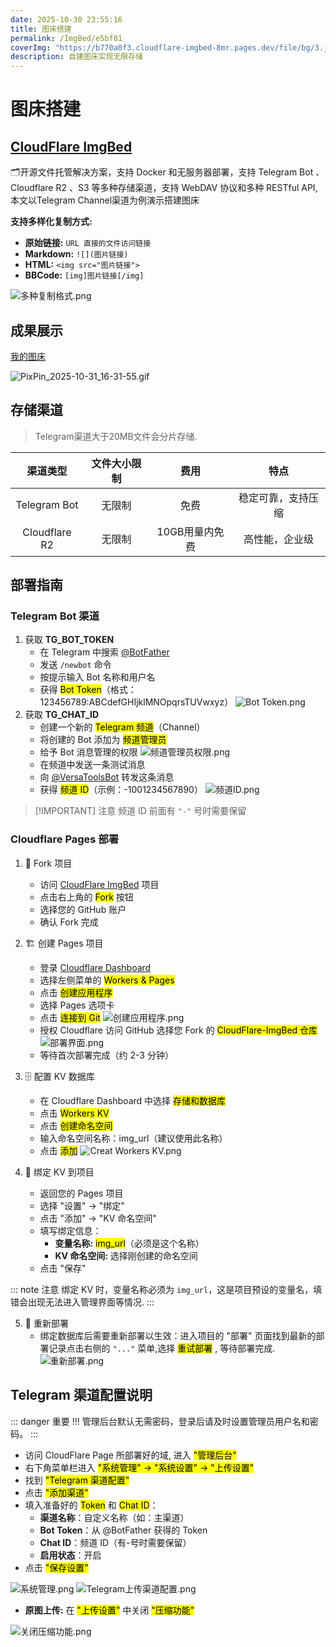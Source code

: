 ```yaml
---
date: 2025-10-30 23:55:16
title: 图床搭建
permalink: /ImgBed/e5bf81
coverImg: "https://b770a0f3.cloudflare-imgbed-8mr.pages.dev/file/bg/3.jpg"
description: 自建图床实现无限存储
---
```



# 图床搭建

## [CloudFlare ImgBed](https://github.com/MarSeventh/CloudFlare-ImgBed)
🗂️开源文件托管解决方案，支持 Docker 和无服务器部署，支持 Telegram Bot 、 Cloudflare R2 、S3 等多种存储渠道，支持 WebDAV 协议和多种 RESTful API, 本文以Telegram Channel渠道为例演示搭建图床

**支持多样化复制方式:** 
- **原始链接:** `URL 直接的文件访问链接`
- **Markdown:** `![](图片链接)` 
- **HTML:** `<img src="图片链接">` 
- **BBCode:** `[img]图片链接[/img]`

![多种复制格式.png](https://cloudflare-imgbed-8mr.pages.dev/file/img/多种复制格式.png)

## 成果展示

[我的图床](https://cloudflare-imgbed-8mr.pages.dev/)

![PixPin_2025-10-31_16-31-55.gif](https://cloudflare-imgbed-8mr.pages.dev/file/img/PixPin_2025-10-31_16-31-55.gif)

## 存储渠道
> Telegram渠道大于20MB文件会分片存储.

|     渠道类型      |  文件大小限制  |     费用       |        特点        |
| :--------------: | :-----------: | :-----------:  | :----------------: |
|   Telegram Bot   |     无限制     |     免费       |  稳定可靠，支持压缩  |
|   Cloudflare R2  |     无限制     | 10GB用量内免费  |   高性能，企业级    |

## 部署指南

### Telegram Bot 渠道

1. 获取 **TG_BOT_TOKEN**
    - 在 Telegram 中搜索 [@BotFather](https://t.me/BotFather)
    - 发送 `/newbot` 命令
    - 按提示输入 Bot 名称和用户名
    - 获得 <mark>Bot Token</mark>（格式：123456789:ABCdefGHIjklMNOpqrsTUVwxyz）
    ![Bot Token.png](https://cloudflare-imgbed-8mr.pages.dev/file/img/Bot_Token.png)
2. 获取 **TG_CHAT_ID**
    - 创建一个新的 <mark>Telegram 频道</mark>（Channel）
    - 将创建的 Bot 添加为 <mark>频道管理员</mark>
    - 给予 Bot 消息管理的权限
    ![频道管理员权限.png](https://cloudflare-imgbed-8mr.pages.dev/file/img/频道管理员权限.png)
    - 在频道中发送一条测试消息
    - 向 [@VersaToolsBot](https://t.me/VersaToolsBot) 转发这条消息
    - 获得 <mark>频道 ID</mark>（示例：-1001234567890）
    ![频道ID.png](https://cloudflare-imgbed-8mr.pages.dev/file/img/频道ID.png)

> [!IMPORTANT] 注意
> 频道 ID 前面有 `"-"` 号时需要保留

### Cloudflare Pages 部署

1. 📂 Fork 项目
    - 访问 [CloudFlare ImgBed](https://github.com/MarSeventh/CloudFlare-ImgBed) 项目
    - 点击右上角的 <mark>Fork</mark> 按钮
    - 选择您的 GitHub 账户
    - 确认 Fork 完成

2. 🏗️ 创建 Pages 项目
    - 登录 [Cloudflare Dashboard](https://dash.cloudflare.com/)
    - 选择左侧菜单的 <mark>Workers & Pages</mark>
    - 点击 <mark>创建应用程序</mark>
    - 选择 Pages 选项卡
    - 点击 <mark>连接到 Git</mark>
    ![创建应用程序.png](https://cloudflare-imgbed-8mr.pages.dev/file/img/创建应用程序.png)
    - 授权 Cloudflare 访问 GitHub 选择您 Fork 的 <mark>CloudFlare-ImgBed 仓库</mark>
    ![部署界面.png](https://cloudflare-imgbed-8mr.pages.dev/file/img/部署界面.png)
    - 等待首次部署完成（约 2-3 分钟）

3. 🗄️ 配置 KV 数据库
    - 在 Cloudflare Dashboard 中选择 <mark>存储和数据库</mark>
    - 点击 <mark>Workers KV</mark>
    - 点击 <mark>创建命名空间</mark>
    - 输入命名空间名称：img_url（建议使用此名称）
    - 点击 <mark>添加</mark>
    ![Creat Workers KV.png](https://cloudflare-imgbed-8mr.pages.dev/file/img/Creat_Workers_KV.png)

4. 🚀 绑定 KV 到项目
    - 返回您的 Pages 项目
    - 选择 "设置" → "绑定"
    - 点击 "添加" → "KV 命名空间"
    - 填写绑定信息：
        - **变量名称:** <mark>img_url</mark>（必须是这个名称）
        - **KV 命名空间:** 选择刚创建的命名空间
    - 点击 "保存"

::: note 注意
绑定 KV 时，变量名称必须为 `img_url`，这是项目预设的变量名，填错会出现无法进入管理界面等情况.
:::

5. 🔄 重新部署
    - 绑定数据库后需要重新部署以生效：进入项目的 "部署" 页面找到最新的部署记录点击右侧的 `"..."` 菜单,选择 <mark>重试部署</mark> , 等待部署完成.
    ![重新部署.png](https://cloudflare-imgbed-8mr.pages.dev/file/img/重新部署.png)

## Telegram 渠道配置说明

::: danger 重要 !!!
管理后台默认无需密码，登录后请及时设置管理员用户名和密码。
:::

- 访问 CloudFlare Page 所部署好的域, 进入 <mark>"管理后台"</mark>
- 右下角菜单栏进入 <mark>"系统管理" → "系统设置" → "上传设置"</mark>
- 找到 <mark>"Telegram 渠道配置"</mark>
- 点击 <mark>"添加渠道"</mark>
- 填入准备好的 <mark>Token</mark> 和 <mark>Chat ID</mark>：
    - **渠道名称**：自定义名称（如：主渠道）
    - **Bot Token**：从 @BotFather 获得的 Token
    - **Chat ID**：频道 ID（有-号时需要保留）
    - **启用状态**：开启
- 点击 <mark>"保存设置"</mark>

![系统管理.png](https://cloudflare-imgbed-8mr.pages.dev/file/img/系统管理.png)
![Telegram上传渠道配置.png](https://cloudflare-imgbed-8mr.pages.dev/file/img/Telegram上传渠道配置.png)

- **原图上传:** 在 <mark>"上传设置"</mark> 中关闭 <mark>"压缩功能"</mark>

![关闭压缩功能.png](https://cloudflare-imgbed-8mr.pages.dev/file/img/关闭压缩功能.png)

